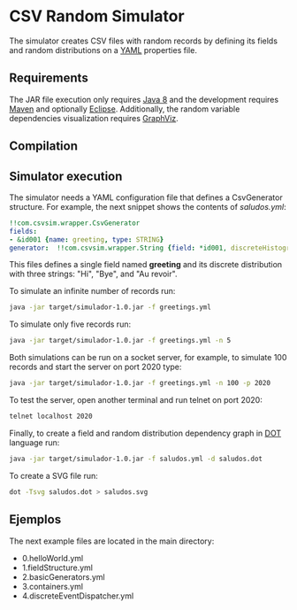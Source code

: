 CSV Random Simulator
=========

The simulator creates CSV files with random records by defining its fields and random distributions on a [YAML] properties file.


Requirements
---

The JAR file execution only requires [Java 8] and the development requires [Maven] and optionally [Eclipse].
Additionally, the random variable dependencies visualization requires [GraphViz].

Compilation
---


Simulator execution
---

The simulator needs a YAML configuration file that defines a CsvGenerator structure. For example, the next snippet shows the contents of *saludos.yml*:

```yaml
!!com.csvsim.wrapper.CsvGenerator
fields:
- &id001 {name: greeting, type: STRING}
generator:  !!com.csvsim.wrapper.String {field: *id001, discreteHistogram: {Hi: 0.4, Bye: 0.4, Au revoir: 0.2}}
```

This files defines a single field named **greeting** and its discrete distribution with three strings: "Hi", "Bye", and "Au revoir".

To simulate an infinite number of records run:

```sh
java -jar target/simulador-1.0.jar -f greetings.yml
```
To simulate only five records run:

```sh
java -jar target/simulador-1.0.jar -f greetings.yml -n 5
```
Both simulations can be run on a socket server, for example, to simulate 100 records and start the server on port 2020 type:

```sh
java -jar target/simulador-1.0.jar -f greetings.yml -n 100 -p 2020
```
To test the server, open another terminal and run telnet on port 2020:

```sh
telnet localhost 2020
```
Finally, to create a field and random distribution dependency graph in [DOT] language run:

```sh
java -jar target/simulador-1.0.jar -f saludos.yml -d saludos.dot
```
To create a SVG file run:

```sh
dot -Tsvg saludos.dot > saludos.svg
```

Ejemplos
---

The next example files are located in the main directory:

- 0.helloWorld.yml
- 1.fieldStructure.yml
- 2.basicGenerators.yml
- 3.containers.yml
- 4.discreteEventDispatcher.yml


[Java 8]: http://www.oracle.com/technetwork/java/javase/downloads/jdk8-downloads-2133151.html
[Eclipse]: https://www.eclipse.org/home/index.php
[GraphViz]: http://www.graphviz.org/
[Maven]: http://maven.apache.org/
[YAML]:http://www.yaml.org/
[Homebrew]: http://brew.sh/
[MacPorts]:https://www.macports.org/ports.php
[DOT]:http://en.wikipedia.org/wiki/DOT_(graph_description_language)
